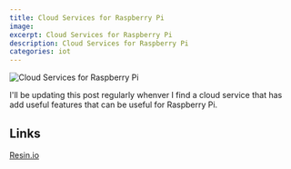 ```yaml
---
title: Cloud Services for Raspberry Pi
image:
excerpt: Cloud Services for Raspberry Pi
description: Cloud Services for Raspberry Pi
categories: iot
---
```

![Cloud Services for Raspberry Pi](https://www.raspberrypi.org/app/uploads/2015/06/beerfridge-1024x1024-500x500.jpg)

I'll be updating this post regularly whenver I find a cloud service that has add useful features that can be useful for Raspberry Pi.


## Links
[Resin.io](https://resin.io/)

[]() 

[]()

[]()

[]()
